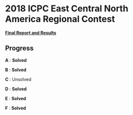 # 2018 ICPC East Central North America Regional Contest

**[Final Report and Results](http://acm-ecna.ysu.edu/PastResults/2018/home.html)**

## Progress

**A** : **Solved**

**B** : **Solved**

**C** : Unsolved

**D** : **Solved**

**E** : **Solved**

**F** : **Solved**